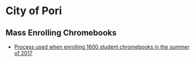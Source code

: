 # City  of Pori

## Mass Enrolling Chromebooks
* [Process used when enrolling 1600 student chromebooks in the summer of 2017](Chromebook-Mass-Enrollment.md)
